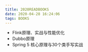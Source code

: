 ```yaml
---
title: 2020READBOOKS
date: 2020-04-28 16:24:06
tags: BOOKS
---
```



- Flink原理、实战与性能优化
- Dubbo原理
- Spring 5 核心原理与30个类手写实战
